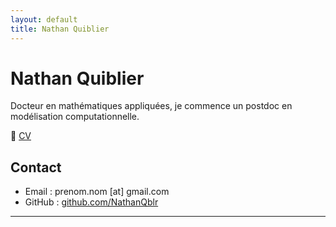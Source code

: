 ```yaml
---
layout: default
title: Nathan Quiblier
---
```


# Nathan Quiblier

Docteur en mathématiques appliquées, je commence un postdoc en modélisation computationnelle.

📄 [CV](ressources/cv_acad.pdf)

## Contact

- Email : prenom.nom [at] gmail.com
- GitHub : [github.com/NathanQblr](https://github.com/NathanQblr)

---